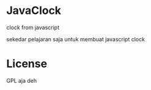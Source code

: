 JavaClock
=========

clock from javascript

sekedar pelajaran saja untuk membuat javascript clock

License
=======

GPL aja deh